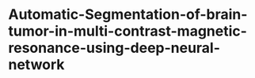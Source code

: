 # Automatic-Segmentation-of-brain-tumor-in-multi-contrast-magnetic-resonance-using-deep-neural-network